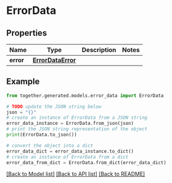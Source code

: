 # ErrorData


## Properties

Name | Type | Description | Notes
------------ | ------------- | ------------- | -------------
**error** | [**ErrorDataError**](ErrorDataError.md) |  |

## Example

```python
from together.generated.models.error_data import ErrorData

# TODO update the JSON string below
json = "{}"
# create an instance of ErrorData from a JSON string
error_data_instance = ErrorData.from_json(json)
# print the JSON string representation of the object
print(ErrorData.to_json())

# convert the object into a dict
error_data_dict = error_data_instance.to_dict()
# create an instance of ErrorData from a dict
error_data_from_dict = ErrorData.from_dict(error_data_dict)
```
[[Back to Model list]](../README.md#documentation-for-models) [[Back to API list]](../README.md#documentation-for-api-endpoints) [[Back to README]](../README.md)
